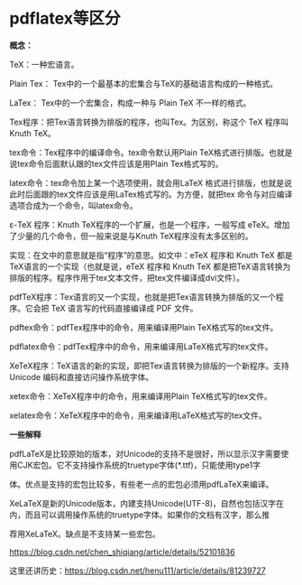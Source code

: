 # pdflatex等区分




**概念：**

  

TeX：一种宏语言。

Plain Tex： Tex中的一个最基本的宏集合与TeX的基础语言构成的一种格式。

LaTex： Tex中的一个宏集合，构成一种与 Plain TeX 不一样的格式。

Tex程序：把Tex语言转换为排版的程序，也叫Tex。为区别，称这个 TeX 程序叫Knuth TeX。

tex命令：Tex程序中的编译命令。tex命令默认用Plain TeX格式进行排版。也就是说tex命令后面默认跟的tex文件应该是用Plain Tex格式写的。

latex命令：tex命令加上某一个选项使用，就会用LaTeX 格式进行排版，也就是说此时后面跟的tex文件应该是用LaTex格式写的。为方便，就把tex 命令与对应编译选项合成为一个命令，叫latex命令。

ε-TeX 程序：Knuth TeX程序的一个扩展，也是一个程序，一般写成 eTeX。增加了少量的几个命令，但一般来说是与Knuth TeX程序没有太多区别的。

实现：在文中的意思就是指“程序”的意思。如文中：eTeX 程序和 Knuth TeX 都是TeX语言的一个实现（也就是说，eTeX 程序和 Knuth TeX 都是把TeX语言转换为排版的程序。程序作用于tex文本文件，把tex文件编译成dvi文件）。

pdfTeX程序：Tex语言的又一个实现，也就是把Tex语言转换为排版的又一个程序。它会把 TeX 语言写的代码直接编译成 PDF 文件。

pdftex命令：pdfTex程序中的命令，用来编译用Plain TeX格式写的tex文件。

pdflatex命令：pdfTex程序中的命令，用来编译用LaTeX格式写的tex文件。

XeTeX程序：TeX语言的新的实现，即把Tex语言转换为排版的一个新程序。支持Unicode 编码和直接访问操作系统字体。

xetex命令：XeTeX程序中的命令，用来编译用Plain TeX格式写的tex文件。

xelatex命令：XeTeX程序中的命令，用来编译用LaTeX格式写的tex文件。

  

**一些解释**

  

pdfLaTeX是比较原始的版本，对Unicode的支持不是很好，所以显示汉字需要使用CJK宏包。它不支持操作系统的truetype字体(*.ttf)，只能使用type1字

体。优点是支持的宏包比较多，有些老一点的宏包必须用pdfLaTeX来编译。

XeLaTeX是新的Unicode版本，内建支持Unicode(UTF-8)，自然也包括汉字在内，而且可以调用操作系统的truetype字体。如果你的文档有汉字，那么推

荐用XeLaTeX。缺点是不支持某一些宏包。



https://blog.csdn.net/chen_shiqiang/article/details/52101836



这里还讲历史：https://blog.csdn.net/henu111/article/details/81239727
